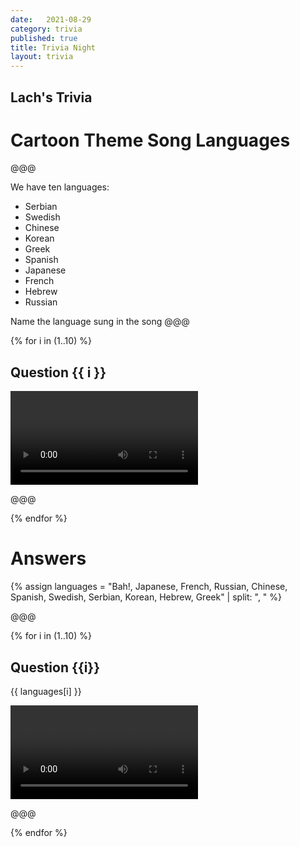 ```yaml
---
date:   2021-08-29
category: trivia
published: true
title: Trivia Night
layout: trivia
---
```


## Lach's Trivia
# Cartoon Theme Song Languages
@@@

We have ten languages:

* Serbian
* Swedish
* Chinese
* Korean
* Greek
* Spanish
* Japanese
* French
* Hebrew
* Russian
 
Name the language sung in the song
@@@

{% for i in (1..10) %}

## Question {{ i }} 

<video data-src="/videos/{{ i }}.mp4" controls></video>

@@@

{% endfor %}

# Answers 

{% assign languages = "Bah!, Japanese, French, Russian, Chinese, Spanish, Swedish, Serbian, Korean, Hebrew, Greek" | split: ", " %}

@@@

{% for i in (1..10) %}

## Question {{i}}

{{ languages[i] }} <!-- .element: class="answer" --> 

<video data-src="/videos/{{ i }}.mp4" controls></video>

@@@

{% endfor %}
